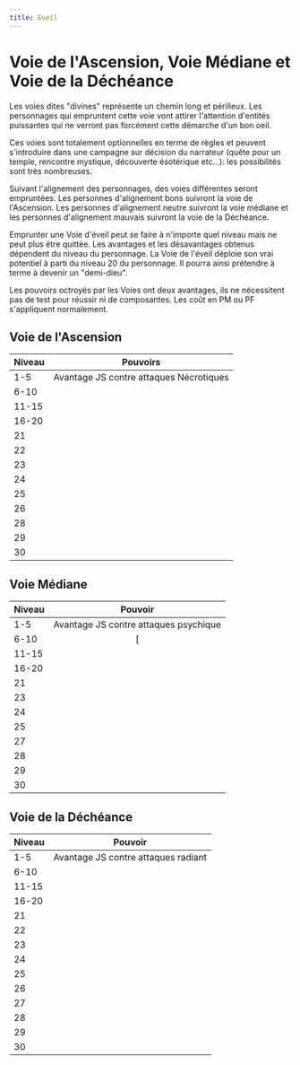 ```yaml
---
title: Eveil
---
```

# Voie de l'Ascension, Voie Médiane et Voie de la Déchéance
Les voies dites "divines" représente un chemin long et périlleux. Les personnages qui empruntent cette voie vont attirer l'attention d'entités puissantes qui ne verront pas forcément cette démarche d'un bon oeil.

Ces voies sont totalement optionnelles en terme de règles et peuvent s'introduire dans une campagne sur décision du narrateur (quête pour un temple, rencontre mystique, découverte ésotérique etc...): les possibilités sont très nombreuses.   

Suivant l'alignement des personnages, des voies différentes seront empruntées. Les personnes d'alignement bons suivront la voie de l'Ascension. Les personnes d'alignement neutre suivront la voie médiane et les personnes d'alignement mauvais suivront la voie de la Déchéance.   

Emprunter une Voie d'éveil peut se faire à n'importe quel niveau  mais ne peut plus être quittée. Les avantages et les désavantages obtenus dépendent du niveau du personnage. La Voie de l'éveil déploie son vrai potentiel à parti du niveau 20 du personnage. Il pourra ainsi prétendre à terme à devenir un "demi-dieu".  

Les pouvoirs octroyés par les Voies ont deux avantages, ils ne nécessitent pas de test pour réussir ni de composantes. Les coût en PM ou PF s'appliquent normalement.   

## Voie de l'Ascension

| Niveau | Pouvoirs |
|:-|:-:|
| 1-5 | Avantage JS contre attaques Nécrotiques |
| 6-10 | |
| 11-15 |  |
| 16-20 |  |
| 21 | |
| 22 |  |
| 23 |  |
| 24 |  |  
| 25 | |
| 26 |  |
| 28 |  |
| 29 |  |
| 30 |  |

## Voie Médiane
| Niveau | Pouvoir |
|:-|:-:|
| 1-5 | Avantage JS contre attaques psychique |
| 6-10 | [ |
| 11-15 |  |
| 16-20 |  |
| 21 |   |
| 23 |  |
| 24 |  |
| 25 |  |
| 27 |  |
| 28 |  |
| 29 |   |
| 30 |  |

## Voie de la Déchéance
| Niveau | Pouvoir |
|:-|:-:|
| 1-5 | Avantage JS contre attaques radiant  |
| 6-10 |  |
| 11-15 |  |
| 16-20 |   |
| 21 |  |
| 22 | |
| 23 |  |
| 24 |  |
| 25 |  |
| 26 |  |
| 27 |  |
| 28 |  |
| 29 |  |
| 30 |  |
